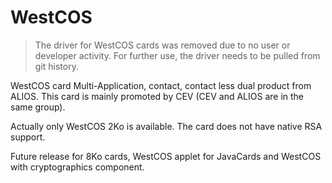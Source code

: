 # WestCOS

> The driver for WestCOS cards was removed due to no user or developer activity. For further use, the driver needs to be pulled from git history.

WestCOS card Multi-Application, contact, contact less dual product from ALIOS.
This card is mainly promoted by CEV (CEV and ALIOS are in the same group).

Actually only WestCOS 2Ko is available. The card does not have native RSA support.

Future release for 8Ko cards, WestCOS applet for JavaCards and WestCOS with cryptographics component.
